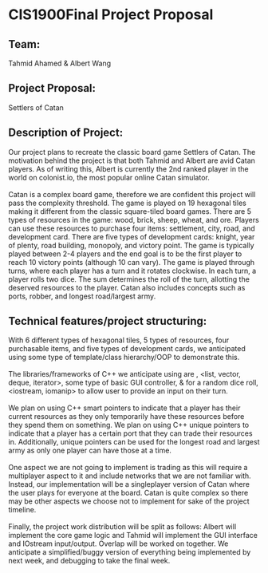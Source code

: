 # CIS1900Final Project Proposal
## Team:
Tahmid Ahamed & Albert Wang
## Project Proposal:
Settlers of Catan
## Description of Project:
Our project plans to recreate the classic board game Settlers of Catan. The motivation behind the project is that both Tahmid and Albert are avid Catan players. As of writing this, Albert is currently the 2nd ranked player in the world on colonist.io, the most popular online Catan simulator.<br /><br />
Catan is a complex board game, therefore we are confident this project will pass the complexity threshold. The game is played on 19 hexagonal tiles making it different from the classic square-tiled board games. There are 5 types of resources in the game: wood, brick, sheep, wheat, and ore. Players can use these resources to purchase four items: settlement, city, road, and development card. There are five types of development cards: knight, year of plenty, road building, monopoly, and victory point. The game is typically played between 2-4 players and the end goal is to be the first player to reach 10 victory points (although 10 can vary). The game is played through turns, where each player has a turn and it rotates clockwise. In each turn, a player rolls two dice. The sum determines the roll of the turn, allotting the deserved resources to the player. Catan also includes concepts such as ports, robber, and longest road/largest army.
## Technical features/project structuring:
With 6 different types of hexagonal tiles, 5 types of resources, four purchasable items, and five types of development cards, we anticipated using some type of template/class hierarchy/OOP to demonstrate this.<br /><br />
The libraries/frameworks of C++ we anticipate using are <algorithm>, <list, vector, deque, iterator>, some type of basic GUI controller, <random> & <memory> for a random dice roll, <iostream, iomanip> to allow user to provide an input on their turn.<br /><br />
We plan on using C++ smart pointers to indicate that a player has their current resources as they only temporarily have these resources before they spend them on something. We plan on using C++ unique pointers to indicate that a player has a certain port that they can trade their resources in. Additionally, unique pointers can be used for the longest road and largest army as only one player can have those at a time.<br /><br />
One aspect we are not going to implement is trading as this will require a multiplayer aspect to it and include networks that we are not familiar with. Instead, our implementation will be a singleplayer version of Catan where the user plays for everyone at the board. Catan is quite complex so there may be other aspects we choose not to implement for sake of the project timeline.<br /><br />
Finally, the project work distribution will be split as follows: Albert will implement the core game logic and Tahmid will implement the GUI interface and IOstream input/output. Overlap will be worked on together. We anticipate a simplified/buggy version of everything being implemented by next week, and debugging to take the final week.
